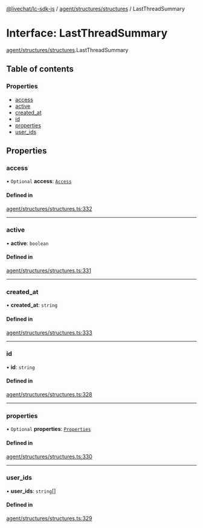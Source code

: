 [@livechat/lc-sdk-js](../README.md) / [agent/structures/structures](../modules/agent_structures_structures.md) / LastThreadSummary

# Interface: LastThreadSummary

[agent/structures/structures](../modules/agent_structures_structures.md).LastThreadSummary

## Table of contents

### Properties

- [access](agent_structures_structures.LastThreadSummary.md#access)
- [active](agent_structures_structures.LastThreadSummary.md#active)
- [created\_at](agent_structures_structures.LastThreadSummary.md#created_at)
- [id](agent_structures_structures.LastThreadSummary.md#id)
- [properties](agent_structures_structures.LastThreadSummary.md#properties)
- [user\_ids](agent_structures_structures.LastThreadSummary.md#user_ids)

## Properties

### access

• `Optional` **access**: [`Access`](agent_structures_structures.Access.md)

#### Defined in

[agent/structures/structures.ts:332](https://github.com/livechat/lc-sdk-js/blob/25e113d/src/agent/structures/structures.ts#L332)

___

### active

• **active**: `boolean`

#### Defined in

[agent/structures/structures.ts:331](https://github.com/livechat/lc-sdk-js/blob/25e113d/src/agent/structures/structures.ts#L331)

___

### created\_at

• **created\_at**: `string`

#### Defined in

[agent/structures/structures.ts:333](https://github.com/livechat/lc-sdk-js/blob/25e113d/src/agent/structures/structures.ts#L333)

___

### id

• **id**: `string`

#### Defined in

[agent/structures/structures.ts:328](https://github.com/livechat/lc-sdk-js/blob/25e113d/src/agent/structures/structures.ts#L328)

___

### properties

• `Optional` **properties**: [`Properties`](agent_structures_structures.Properties.md)

#### Defined in

[agent/structures/structures.ts:330](https://github.com/livechat/lc-sdk-js/blob/25e113d/src/agent/structures/structures.ts#L330)

___

### user\_ids

• **user\_ids**: `string`[]

#### Defined in

[agent/structures/structures.ts:329](https://github.com/livechat/lc-sdk-js/blob/25e113d/src/agent/structures/structures.ts#L329)
